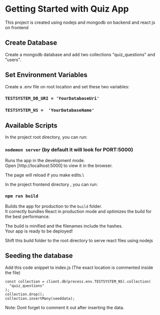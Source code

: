 # Getting Started with Quiz App

This project is created using nodejs and mongodb on backend and react js on frontend

## Create Database

Create a mongodb database and add two collections "quiz_questions" and "users". 

## Set Environment Variables

Create a .env file on root location and set these two variables:

### `TESTSYSTEM_DB_URI = 'YourDatabaseUri'`
### `TESTSYSTEM_NS =  'YourDatabaseName'`

## Available Scripts

In the project root directory, you can run:

### `nodemon server` (by default it will look for PORT:5000)

Runs the app in the development mode.\
Open [http://localhost:5000] to view it in the browser.

The page will reload if you make edits.\

In the project frontend directory , you can run:

### `npm run build`

Builds the app for production to the `build` folder.\
It correctly bundles React in production mode and optimizes the build for the best performance.

The build is minified and the filenames include the hashes.\
Your app is ready to be deployed!

Shift this build folder to the root directory to serve react files using nodejs

## Seeding the database

Add this code snippet to index.js (The exact location is commented inside the file)

    const collection = client.db(process.env.TESTSYSTEM_NS).collection(
      "quiz_questions"
    );
    collection.drop();
    collection.insertMany(seeddata);

Note: Dont forget to comment it out after inserting the data.
    

